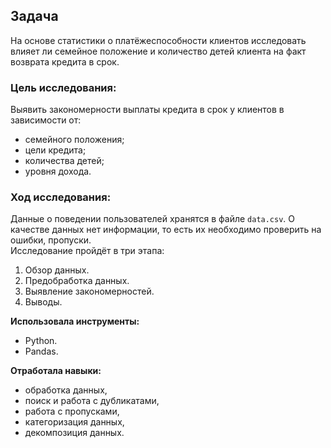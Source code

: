 ## **Задача** 
На основе статистики о платёжеспособности клиентов исследовать влияет ли семейное положение и количество детей клиента на факт возврата кредита в срок.

### **Цель исследования:**
Выявить закономерности выплаты кредита в срок у клиентов в зависимости от:
- семейного положения;
- цели кредита;
- количества детей;
- уровня дохода.


### **Ход исследования:**
Данные о поведении пользователей хранятся в файле `data.csv`. О качестве данных нет информации, то есть их необходимо проверить на ошибки,  пропуски.  
Исследование пройдёт в три этапа:
 1. Обзор данных.
 2. Предобработка данных.
 3. Выявление закономерностей.
 4. Выводы.

**Использовала инструменты:**
- Python.
- Pandas.

**Отработала навыки:**
- обработка данных, 
- поиск и работа с дубликатами,
- работа с пропусками,
- категоризация данных, 
- декомпозиция данных.
